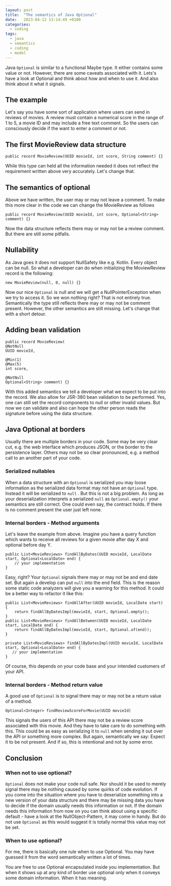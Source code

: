 ```yaml
---
layout: post
title:  "The semantics of Java Optional"
date:   2023-04-12 13:14:49 +0100
categories:
  - coding
tags:
  - java
  - semantics
  - coding
  - model
---
```


Java `Optional` is similar to a functional Maybe type. It either contains some value or not. However, there are some caveats associated with it. Lets's have a look at Optional and think about how and when to use it. And also think about it what it signals.

## The example
Let's say you have some sort of application where users can send in reviews of movies. A review must contain a numerical score in the range of 1 to 5, a movie ID and may include a free text comment. So the users can consciously decide if the want to enter a comment or not.

## The first MovieReview data structure

```
public record MovieReview(UUID movieId, int score, String comment) {}
```

While this type can held all the information needed it does not reflect the requirement written above very accurately. Let's change that.
 
## The semantics of optional

Above we have written, the user may or may not leave a comment. To make this more clear in the code we can change the MovieReview as follows

```
public record MovieReview(UUID movieId, int score, Optional<String> comment) {}
```

Now the data structure reflects there may or may not be a review comment. But there are still some pitfalls.

## Nullability

As Java goes it does not support NullSafety like e.g. Kotlin. Every object can be null. So what a developer can do when initializing the MoviewReview record is the following:

```
new MovieReview(null, 0, null) {}
```

Now our nice `Optional` is null and we will get a NullPointerException when we try to access it. So we won nothing right? That is not entirely true. Semantically the type still reflects there may or may not be comment present. However, the other semantics are still missing. Let's change that with a short detour.

## Adding bean validation

```
public record MovieReview(
@NotNull
UUID movieId, 

@Min(1)
@Max(5)
int score, 

@NotNull
Optional<String> comment) {}
```

With this added semantics we tell a developer what we expect to be put into the record. We also allow for JSR-380 bean validation to be performed. Yes, one can still set the record components to null or other invalid values. But now we can validate and also can hope the other person reads the signature before using the data structure.

## Java Optional at borders

Usually there are multiple borders in your code. Some may be very clear cut, e.g. the web interface which produces JSON, or the border to the persistence layer. Others may not be so clear pronounced, e.g. a method call to an another part of your code.

### Serialized nullables

When a data structure with an `Optional` is serialized you may loose information as the serialized data format may not have an `Optional` type. Instead it will be serialized to `null` . But this is not a big problem. As long as your deserialization interprets a serialized `null` as `Optional.empty()` your semantics are still correct. One could even say, the contract holds. If there is no comment present the user just left none.

### Internal borders - Method arguments

Let's leave the example from above. Imagine you have a query function which wants to receive all reviews for a given movie after day X and optional before day Y.
```
public List<MovieReviews> findAllByDates(UUID movieId, LocalDate start, Optional<LocalDate> end) {
    // your implementation
}
```
Easy, right? Your `Optional` signals there may or may not be and end date set. But again a  develop can put `null` into the end field. This is the reason some static code analyzers will give you a warning for this method. It could be a better way to refactor it like this:

```
public List<MovieReviews> findAllAfter(UUID movieId, LocalDate start) {
	return findAllByDatesImpl(movieId, start, Optional.empty();
}
public List<MovieReviews> findAllBetween(UUID movieId, LocalDate start, LocalDate end) {
	return findAllByDatesImpl(movieId, start, Optional.of(end));
}

private List<MovieReviews> findAllByDatesImpl(UUID movieId, LocalDate start, Optional<LocalDate> end) {
   // your implementation
}
```
Of course, this depends on your code base and your intended customers of your API.

### Internal borders - Method return value

A good use of `Optional` is to signal there may or may not be a return value of a method. 
```
Optional<Integer> findReviewScoreForMovie(UUID movieId)
```
This signals the users of this API there may not be a review score associated with this movie. And they have to take care to do something with this. This could be as easy as serializing it to `null` when sending it out over the API or something more complex. But again, semantically we say: Expect it to be not present. And if so, this is intentional and not by some error.

## Conclusion

### When not to use optional?

`Optional` does not make your code null safe. Nor should it be used to merely signal there may be nothing caused by some quirks of code evolution. If you come into the situation where you have to deserialize something into a new version of your data structure and there may be missing data you have to decide if the domain usually needs this information or not. If the domain needs this information from now on you can think about using a specific default - have a look at the NullObject-Pattern, it may come in handy. But do not use `Optional` as this would suggest it is totally normal this value may not be set.

### When to use optional?

For me, there is basically one rule when to use Optional. You may have guessed it from the word semantically written a lot of times.

You are free to use Optional encapsulated inside you implementation. But when it shows up at any kind of border use optional only when it conveys some domain information. When it has meaning.
